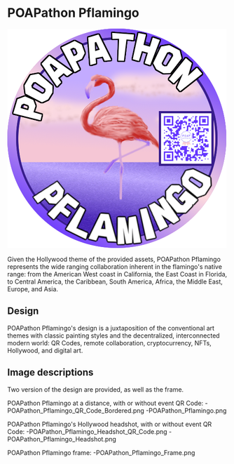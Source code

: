 # POAPathon Pflamingo

![POAPathon Pflamingo](POAPathon_Pflamingo_QR_Code_Bordered.png)

Given the Hollywood theme of the provided assets, POAPathon Pflamingo represents the wide ranging collaboration inherent in the flamingo's native range: from the American West coast in California, the East Coast in Florida, to Central America, the Caribbean, South America, Africa, the Middle East, Europe, and Asia.

## Design

POAPathon Pflamingo's design is a juxtaposition of the conventional art themes with classic painting styles and the decentralized, interconnected modern world: QR Codes, remote collaboration, cryptocurrency, NFTs, Hollywood, and digital art.

## Image descriptions

Two version of the design are provided, as well as the frame.

POAPathon Pflamingo at a distance, with or without event QR Code:
-POAPathon_Pflamingo_QR_Code_Bordered.png
-POAPathon_Pflamingo.png

POAPathon Pflamingo's Hollywood headshot, with or without event QR Code:
-POAPathon_Pflamingo_Headshot_QR_Code.png
-POAPathon_Pflamingo_Headshot.png

POAPathon Pflamingo frame:
-POAPathon_Pflamingo_Frame.png
